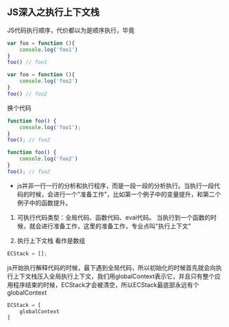 ## JS深入之执行上下文栈

JS代码执行顺序，代价都以为是顺序执行，毕竟
```js
var foo = function (){
    console.log('foo1')
}
foo() // foo1

var foo = function (){
    console.log('foo2')
}
foo() // foo2
```

换个代码
```js
function foo() {
    console.log('foo1');
}
foo(); // foo2

function foo() {
    console.log('foo2')
}
foo(); // foo2
```
- js并非一行一行的分析和执行程序，而是一段一段的分析执行。当执行一段代码的时候，会进行一个"准备工作"，比如第一个例子中的变量提升，和第二个例子中的函数提升。

1. 可执行代码类型：全局代码、函数代码、eval代码。
当执行到一个函数的时候，就会进行准备工作，这里的准备工作，专业点叫"执行上下文"

2. 执行上下文栈
看作是数组
```js
ECStack = [];
```
js开始执行解释代码的时候，最下遇到全局代码，所以初始化的时候首先就会向执行上下文栈压入全局执行上下文，我们用globalContext表示它，并且只有整个应用程序结束的时候，ECStack才会被清空，所以ECStack最底部永远有个globalContext
```js
ECStack = [
    globalContext
]
```
